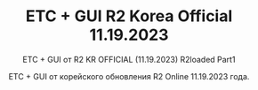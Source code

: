 <h1 style="text-align:center">ETC + GUI R2 Korea Official 11.19.2023</h1>

<p style="text-align:center">ETC + GUI от R2 KR OFFICIAL (11.19.2023) R2loaded Part1</p>

<p style="text-align:center">ETC + GUI от корейского обновления R2 Online 11.19.2023 года.</p>


<p>&nbsp;</p>
